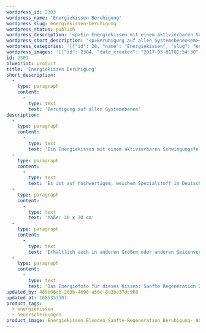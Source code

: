 ```yaml
---
wordpress_id: 2303
wordpress_name: 'Energiekissen Beruhigung'
wordpress_slug: energiekissen-beruhigung
wordpress_status: publish
wordpress_description: '<p>Ein Energiekissen mit einem aktivierbaren Schwingungsfelder zu Beruhigung. Beruhigung auf allen Systemebenen. Beruhigung als Grundlage für sanfte Regeneration.</p><p>Es ist auf hochwertigem, weichem Spezialstoff in Deutschland gedruckt und sorgfältig in Handarbeit in Deutschland mit Reißverschluss genäht. Laut Herstellerangaben ist der farbintensive Druck 70 Jahre lichtecht, waschbar (Wollwaschgang, 20°) und in einem umweltorientierten Verfahren hergestellt.</p><p>Maße: 30 x 30 cm</p><p>Erhältlich auch in anderen Größen oder anderen Seitenverhältnissen. Bitte kontaktieren Sie uns hierfür unter <a href="mailto:info@elvedenverlag.de">info@elvedenverlag.de</a>.</p><p><a href="https://my.feenbaum.de/anwendung-energiekissen/">Anwendungshinweise</a></p><p>Das Energiefoto für dieses Kissen: Sanfte Regeneration 2: Beruhigung, Reihe Sanfte Regeneration</p>'
wordpress_short_description: '<p>Beruhigung auf allen Systemebenen<em><br /></em><em>Hinweis: Das Wasserzeichen „Elveden Verlag Energiebild“ wird nicht mit gedruckt</em></p>'
wordpress_categories: '[{"id": 28, "name": "Energiekissen", "slug": "energiekissen"}, {"id": 66, "name": "Neuerscheinungen", "slug": "neuerscheinungen"}]'
wordpress_images: '[{"id": 2304, "date_created": "2017-05-01T01:54:30", "date_created_gmt": "2017-04-30T21:54:30", "date_modified": "2017-05-01T01:54:30", "date_modified_gmt": "2017-04-30T21:54:30", "src": "https://my.feenbaum.de/wp-content/uploads/2017/04/Energiekissen_Elveden_Sanfte-Regeneration_Beruhigung-_800x800-W.jpg", "name": "Energiekissen_Elveden_Sanfte-Regeneration_Beruhigung _800x800-W", "alt": ""}]'
id: 2303
blueprint: product
title: 'Energiekissen Beruhigung'
short_description:
  -
    type: paragraph
    content:
      -
        type: text
        text: 'Beruhigung auf allen Systemebenen'
description:
  -
    type: paragraph
    content:
      -
        type: text
        text: 'Ein Energiekissen mit einem aktivierbaren Schwingungsfelder zu Beruhigung. Beruhigung auf allen Systemebenen. Beruhigung als Grundlage für sanfte Regeneration.'
  -
    type: paragraph
    content:
      -
        type: text
        text: 'Es ist auf hochwertigem, weichem Spezialstoff in Deutschland gedruckt und sorgfältig in Handarbeit in Deutschland mit Reißverschluss genäht. Laut Herstellerangaben ist der farbintensive Druck 70 Jahre lichtecht, waschbar (Wollwaschgang, 20°) und in einem umweltorientierten Verfahren hergestellt.'
  -
    type: paragraph
    content:
      -
        type: text
        text: 'Maße: 30 x 30 cm'
  -
    type: paragraph
    content:
      -
        type: text
        text: 'Erhältlich auch in anderen Größen oder anderen Seitenverhältnissen. Bitte kontaktieren Sie uns hierfür unter info@elvedenverlag.de.'
  -
    type: paragraph
    content:
      -
        type: text
        text: 'Das Energiefoto für dieses Kissen: Sanfte Regeneration 2: Beruhigung, Reihe Sanfte Regeneration'
updated_by: 489b06db-283b-4690-a50e-8a3ba37dc968
updated_at: 1685351307
product_tags:
  - energiekissen
  - neuerscheinungen
product_image: Energiekissen_Elveden_Sanfte-Regeneration_Beruhigung-_800x800-W.jpg
---
```

